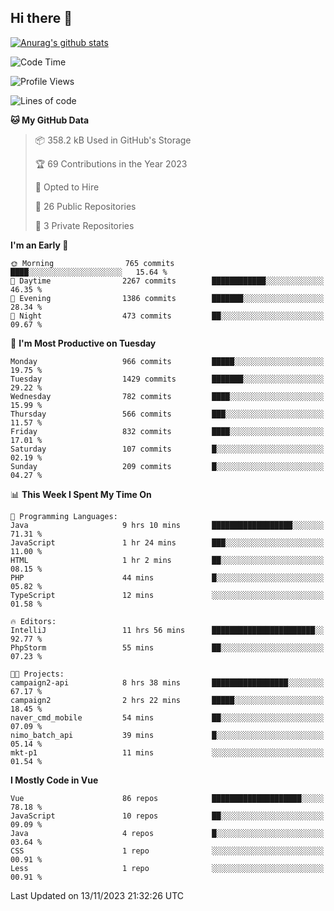 ## Hi there 👋

[![Anurag's github stats](https://github-readme-stats.vercel.app/api?username=Songwonseok)](https://github.com/anuraghazra/github-readme-stats)



<!--START_SECTION:waka-->
![Code Time](http://img.shields.io/badge/Code%20Time-2%2C540%20hrs%2023%20mins-blue)

![Profile Views](http://img.shields.io/badge/Profile%20Views-0-blue)

![Lines of code](https://img.shields.io/badge/From%20Hello%20World%20I%27ve%20Written-34.8%20million%20lines%20of%20code-blue)

**🐱 My GitHub Data** 

> 📦 358.2 kB Used in GitHub's Storage 
 > 
> 🏆 69 Contributions in the Year 2023
 > 
> 💼 Opted to Hire
 > 
> 📜 26 Public Repositories 
 > 
> 🔑 3 Private Repositories 
 > 
**I'm an Early 🐤** 

```text
🌞 Morning                765 commits         ████░░░░░░░░░░░░░░░░░░░░░   15.64 % 
🌆 Daytime                2267 commits        ████████████░░░░░░░░░░░░░   46.35 % 
🌃 Evening                1386 commits        ███████░░░░░░░░░░░░░░░░░░   28.34 % 
🌙 Night                  473 commits         ██░░░░░░░░░░░░░░░░░░░░░░░   09.67 % 
```
📅 **I'm Most Productive on Tuesday** 

```text
Monday                   966 commits         █████░░░░░░░░░░░░░░░░░░░░   19.75 % 
Tuesday                  1429 commits        ███████░░░░░░░░░░░░░░░░░░   29.22 % 
Wednesday                782 commits         ████░░░░░░░░░░░░░░░░░░░░░   15.99 % 
Thursday                 566 commits         ███░░░░░░░░░░░░░░░░░░░░░░   11.57 % 
Friday                   832 commits         ████░░░░░░░░░░░░░░░░░░░░░   17.01 % 
Saturday                 107 commits         █░░░░░░░░░░░░░░░░░░░░░░░░   02.19 % 
Sunday                   209 commits         █░░░░░░░░░░░░░░░░░░░░░░░░   04.27 % 
```


📊 **This Week I Spent My Time On** 

```text
💬 Programming Languages: 
Java                     9 hrs 10 mins       ██████████████████░░░░░░░   71.31 % 
JavaScript               1 hr 24 mins        ███░░░░░░░░░░░░░░░░░░░░░░   11.00 % 
HTML                     1 hr 2 mins         ██░░░░░░░░░░░░░░░░░░░░░░░   08.15 % 
PHP                      44 mins             █░░░░░░░░░░░░░░░░░░░░░░░░   05.82 % 
TypeScript               12 mins             ░░░░░░░░░░░░░░░░░░░░░░░░░   01.58 % 

🔥 Editors: 
IntelliJ                 11 hrs 56 mins      ███████████████████████░░   92.77 % 
PhpStorm                 55 mins             ██░░░░░░░░░░░░░░░░░░░░░░░   07.23 % 

🐱‍💻 Projects: 
campaign2-api            8 hrs 38 mins       █████████████████░░░░░░░░   67.17 % 
campaign2                2 hrs 22 mins       █████░░░░░░░░░░░░░░░░░░░░   18.45 % 
naver_cmd_mobile         54 mins             ██░░░░░░░░░░░░░░░░░░░░░░░   07.09 % 
nimo_batch_api           39 mins             █░░░░░░░░░░░░░░░░░░░░░░░░   05.14 % 
mkt-p1                   11 mins             ░░░░░░░░░░░░░░░░░░░░░░░░░   01.54 % 
```

**I Mostly Code in Vue** 

```text
Vue                      86 repos            ████████████████████░░░░░   78.18 % 
JavaScript               10 repos            ██░░░░░░░░░░░░░░░░░░░░░░░   09.09 % 
Java                     4 repos             █░░░░░░░░░░░░░░░░░░░░░░░░   03.64 % 
CSS                      1 repo              ░░░░░░░░░░░░░░░░░░░░░░░░░   00.91 % 
Less                     1 repo              ░░░░░░░░░░░░░░░░░░░░░░░░░   00.91 % 
```




 Last Updated on 13/11/2023 21:32:26 UTC
<!--END_SECTION:waka-->
